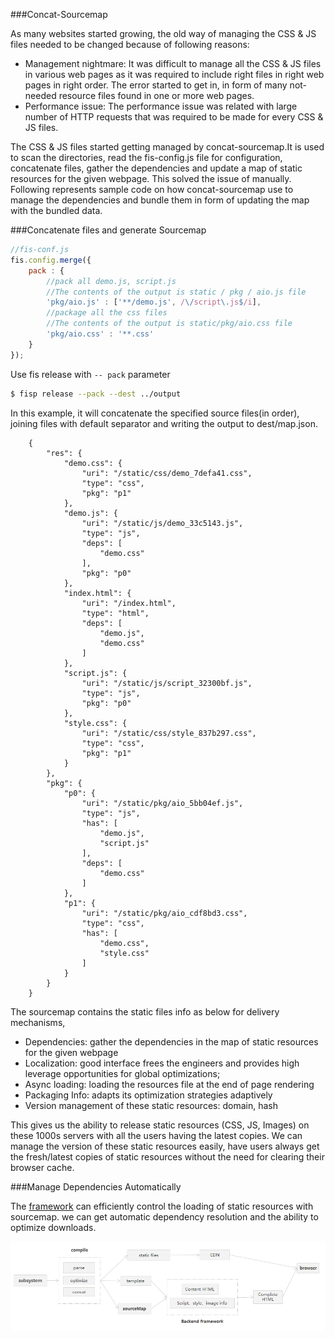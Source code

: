 ###Concat-Sourcemap

As many websites started growing, the old way of managing the CSS & JS files needed to be changed because of following reasons:

- Management nightmare: It was difficult to manage all the CSS & JS files in various web pages as it was required to include right files in right web pages in right order. The error started to get in, in form of many not-needed resource files found in one or more web pages.
- Performance issue: The performance issue was related with large number of HTTP requests that was required to be made for every CSS & JS files.

The CSS & JS files started getting managed by concat-sourcemap.It is used to scan the directories, read the fis-config.js file for configuration, concatenate files, gather the dependencies and update a map of static resources for the given webpage. This solved the issue of manually. Following represents sample code on how concat-sourcemap use to manage the dependencies and bundle them in form of updating the map with the bundled data.

###Concatenate files and generate Sourcemap

```javascript
//fis-conf.js
fis.config.merge({
    pack : {
        //pack all demo.js, script.js
        //The contents of the output is static / pkg / aio.js file
        'pkg/aio.js' : ['**/demo.js', /\/script\.js$/i],
        //package all the css files
        //The contents of the output is static/pkg/aio.css file
        'pkg/aio.css' : '**.css'
    }
});
```

Use fis release with `` -- pack `` parameter

```bash
$ fisp release --pack --dest ../output
``` 

In this example, it will concatenate the specified source files(in order), joining files with default separator and writing the output to dest/map.json.

```
    {
        "res": {
            "demo.css": {
                "uri": "/static/css/demo_7defa41.css",
                "type": "css",
                "pkg": "p1"
            },
            "demo.js": {
                "uri": "/static/js/demo_33c5143.js",
                "type": "js",
                "deps": [
                    "demo.css"
                ],
                "pkg": "p0"
            },
            "index.html": {
                "uri": "/index.html",
                "type": "html",
                "deps": [
                    "demo.js",
                    "demo.css"
                ]
            },
            "script.js": {
                "uri": "/static/js/script_32300bf.js",
                "type": "js",
                "pkg": "p0"
            },
            "style.css": {
                "uri": "/static/css/style_837b297.css",
                "type": "css",
                "pkg": "p1"
            }
        },
        "pkg": {
            "p0": {
                "uri": "/static/pkg/aio_5bb04ef.js",
                "type": "js",
                "has": [
                    "demo.js",
                    "script.js"
                ],
                "deps": [
                    "demo.css"
                ]
            },
            "p1": {
                "uri": "/static/pkg/aio_cdf8bd3.css",
                "type": "css",
                "has": [
                    "demo.css",
                    "style.css"
                ]
            }
        }
    }
```

The sourcemap contains the static files info as below for delivery mechanisms,

- Dependencies: gather the dependencies in the map of static resources for the given webpage
- Localization: good interface frees the engineers and provides high leverage opportunities for global optimizations;
- Async loading: loading the resources file at the end of page rendering
- Packaging Info: adapts its optimization strategies adaptively
- Version management of these static resources: domain, hash

This gives us the ability to release static resources (CSS, JS, Images) on these 1000s servers with all the users having the latest copies. We can manage the version of these static resources easily, have users always get the fresh/latest copies of static resources without the need for clearing their browser cache. 

###Manage Dependencies Automatically

The [framework](./widget.md) can efficiently control the loading of static resources with sourcemap. we can get automatic dependency resolution and the ability to optimize downloads.

![framework](./images/framework.png)